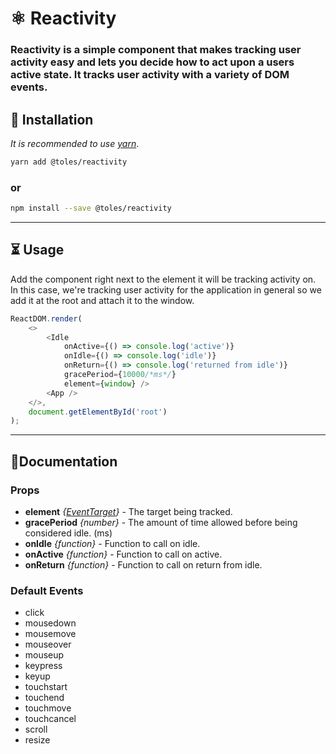 # ⚛ Reactivity
### Reactivity is a simple component that makes tracking user activity easy and lets you decide how to act upon a users active state.  It tracks user activity with a variety of DOM events.


## 💾 Installation
*It is recommended to use [yarn](https://yarnpkg.com/)*.
```sh
yarn add @toles/reactivity
```
### or
```sh
npm install --save @toles/reactivity
```
---
## ⏳ Usage

Add the component right next to the element it will be tracking activity on.  In this case, we're tracking user activity for the application in general so we add it at the root and attach it to the window.

```javascript
ReactDOM.render(
    <>
        <Idle
            onActive={() => console.log('active')}
            onIdle={() => console.log('idle')}
            onReturn={() => console.log('returned from idle')}
            gracePeriod={10000/*ms*/}
            element={window} />
        <App />
    </>,
    document.getElementById('root')
);
```
---
## 📃Documentation
### Props
* **element** *{[EventTarget](https://developer.mozilla.org/en-US/docs/Web/API/EventTarget)}* - The target being tracked.
* **gracePeriod** *{number}* - The amount of time allowed before being considered idle. (ms)
* **onIdle** *{function}* - Function to call on idle.
* **onActive** *{function}* - Function to call on active.
* **onReturn** *{function}* - Function to call on return from idle.

### Default Events
* click
* mousedown
* mousemove
* mouseover
* mouseup
* keypress
* keyup
* touchstart
* touchend
* touchmove
* touchcancel
* scroll
* resize
